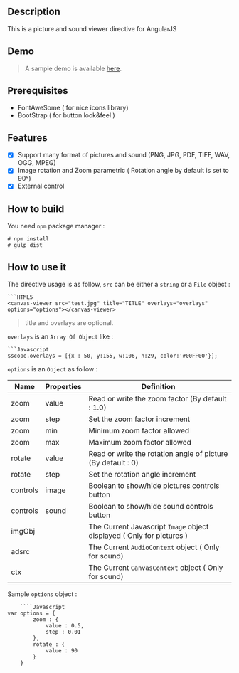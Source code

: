 ## Description

This is a picture and sound viewer directive for AngularJS

## Demo

> A sample demo is available [here](http://fcrohas.github.io/angular-raphael-viewer).

## Prerequisites

* FontAweSome ( for nice icons library)
* BootStrap ( for button look&feel )

## Features

- [x]	Support many format of pictures and sound (PNG, JPG, PDF, TIFF, WAV, OGG, MPEG)
- [x]	Image rotation and Zoom parametric ( Rotation angle by default is set to 90°)
- [x]	External control

## How to build

You need  `npm` package manager :

    # npm install
    # gulp dist

## How to use it

 The directive usage is as follow, `src` can be either a `string` or a `File` object :

	```HTML5
	<canvas-viewer src="test.jpg" title="TITLE" overlays="overlays" options="options"></canvas-viewer>

> title and overlays are optional.

 `overlays` is an `Array Of Object`  like :

	```Javascript
	$scope.overlays = [{x : 50, y:155, w:106, h:29, color:'#00FF00'}];

 `options` is an `Object` as follow :

 | Name | Properties | Definition |
 -------|------------|------------|
 | zoom | value | Read or write the zoom factor (By default : 1.0) |
 | zoom | step | Set the zoom factor increment |
 | zoom | min | Minimum zoom factor allowed |
 | zoom | max | Maximum zoom factor allowed |
 | rotate | value | Read or write the rotation angle of picture (By default : 0) |
 | rotate | step | Set the rotation angle increment |
 | controls | image | Boolean to show/hide pictures controls button |
 | controls | sound | Boolean to show/hide sound controls button |
 | imgObj | | The Current Javascript `Image` object displayed ( Only for pictures )|
 | adsrc | | The Current `AudioContext` object ( Only for sound) |
 | ctx | | The Current `CanvasContext` object ( Only for sound) |

 Sample `options` object :

 		````Javascript
    var options = {
			zoom : {
				value : 0.5,
				step : 0.01
			},
			rotate : {
				value : 90
			}
		}
